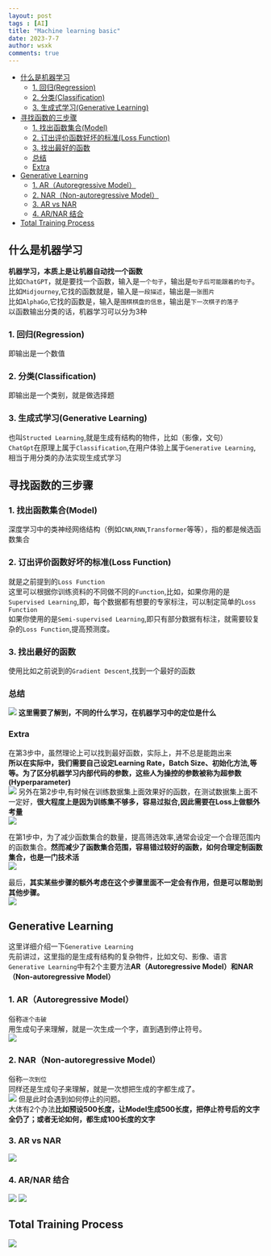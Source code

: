 ```yaml
---
layout: post
tags : [AI]
title: "Machine learning basic"
date: 2023-7-7
author: wsxk
comments: true
---
```


- [什么是机器学习](#什么是机器学习)
  - [1. 回归(Regression)](#1-回归regression)
  - [2. 分类(Classification)](#2-分类classification)
  - [3. 生成式学习(Generative Learning)](#3-生成式学习generative-learning)
- [寻找函数的三步骤](#寻找函数的三步骤)
  - [1. 找出函数集合(Model)](#1-找出函数集合model)
  - [2. 订出评价函数好坏的标准(Loss Function)](#2-订出评价函数好坏的标准loss-function)
  - [3. 找出最好的函数](#3-找出最好的函数)
  - [总结](#总结)
  - [Extra](#extra)
- [Generative Learning](#generative-learning)
  - [1. AR（Autoregressive Model）](#1-arautoregressive-model)
  - [2. NAR（Non-autoregressive Model）](#2-narnon-autoregressive-model)
  - [3. AR vs NAR](#3-ar-vs-nar)
  - [4. AR/NAR 结合](#4-arnar-结合)
- [Total Training Process](#total-training-process)


## 什么是机器学习<br>
**机器学习，本质上是让机器自动找一个函数**<br>
比如`ChatGPT`，就是要找一个函数，输入是`一个句子`，输出是`句子后可能跟着的句子`。<br>
比如`Midjourney`,它找的函数就是，输入是`一段描述`，输出是`一张图片`<br>
比如`AlphaGo`,它找的函数是，输入是`围棋棋盘的信息`，输出是`下一次棋子的落子`<br>
以函数输出分类的话，机器学习可以分为3种<br>
### 1. 回归(Regression)<br>
即输出是一个数值<br>
### 2. 分类(Classification)<br>
即输出是一个类别，就是做选择题<br>
### 3. 生成式学习(Generative Learning)<br>
也叫`Structed Learning`,就是生成有结构的物件，比如（影像，文句）<br>
`ChatGpt`在原理上属于`Classification`,在用户体验上属于`Generative Learning`,相当于用分类的办法实现生成式学习<br>

## 寻找函数的三步骤<br>

### 1. 找出函数集合(Model)<br>
深度学习中的类神经网络结构（例如`CNN`,`RNN`,`Transformer`等等），指的都是候选函数集合<br>

### 2. 订出评价函数好坏的标准(Loss Function)<br>
就是之前提到的`Loss Function`<br>
这里可以根据你训练资料的不同做不同的`Function`,比如，如果你用的是`Supervised Learning`,即，每个数据都有想要的专家标注，可以制定简单的`Loss Function`<br>
如果你使用的是`Semi-supervised Learning`,即只有部分数据有标注，就需要较复杂的`Loss Function`,提高预测度。<br>

### 3. 找出最好的函数<br>
使用比如之前说到的`Gradient Descent`,找到一个最好的函数<br>

### 总结<br>
![](https://raw.githubusercontent.com/wsxk/wsxk_pictures/main/2023-7-6/%E5%B1%8F%E5%B9%95%E6%88%AA%E5%9B%BE%202023-07-10%20103023.png)
**这里需要了解到，不同的什么学习，在机器学习中的定位是什么**<br>

### Extra<br>
在第3步中，虽然理论上可以找到最好函数，实际上，并不总是能跑出来<br>
**所以在实际中，我们需要自己设定Learning Rate，Batch Size、初始化方法,等等。为了区分机器学习内部代码的参数，这些人为操控的参数被称为超参数(Hyperparameter)**<br>
![](https://raw.githubusercontent.com/wsxk/wsxk_pictures/main/2023-7-6/20230710120616.png)
另外在第2步中,有时候在训练数据集上面效果好的函数，在测试数据集上面不一定好，**很大程度上是因为训练集不够多，容易过拟合,因此需要在Loss上做额外考量**<br>
![](https://raw.githubusercontent.com/wsxk/wsxk_pictures/main/2023-7-6/20230710121050.png)<br>

在第1步中，为了减少函数集合的数量，提高筛选效率,通常会设定一个合理范围内的函数集合。**然而减少了函数集合范围，容易错过较好的函数，如何合理定制函数集合，也是一门技术活**<br>
![](https://raw.githubusercontent.com/wsxk/wsxk_pictures/main/2023-7-6/20230710121343.png)

最后，**其实某些步骤的额外考虑在这个步骤里面不一定会有作用，但是可以帮助到其他步骤。**<br>
![](https://raw.githubusercontent.com/wsxk/wsxk_pictures/main/2023-7-6/20230710121445.png)

## Generative Learning<br>
这里详细介绍一下`Generative Learning`<br>
先前讲过，这里指的是生成有结构的复杂物件，比如文句、影像、语言<br>
`Generative Learning`中有2个主要方法**AR（Autoregressive Model）和NAR（Non-autoregressive Model）**<br>

### 1. AR（Autoregressive Model）<br>
俗称`逐个击破`<br>
用生成句子来理解，就是一次生成一个字，直到遇到停止符号。<br>
![](https://raw.githubusercontent.com/wsxk/wsxk_pictures/main/2023-7-6/20230711104902.png)
### 2. NAR（Non-autoregressive Model）<br>
俗称`一次到位`<br>
同样还是生成句子来理解，就是一次想把生成的字都生成了。<br>
![](https://raw.githubusercontent.com/wsxk/wsxk_pictures/main/2023-7-6/20230711104950.png)
但是此时会遇到如何停止的问题。<br>
大体有2个办法**比如预设500长度，让Model生成500长度，把停止符号后的文字全仍了；或者无论如何，都生成100长度的文字**<br>

### 3. AR vs NAR<br>
![](https://raw.githubusercontent.com/wsxk/wsxk_pictures/main/2023-7-6/20230711105152.png)

### 4. AR/NAR 结合<br>
![](https://raw.githubusercontent.com/wsxk/wsxk_pictures/main/2023-7-6/20230711105233.png)
![](https://raw.githubusercontent.com/wsxk/wsxk_pictures/main/2023-7-6/20230711105250.png)


## Total Training Process<br>
![](https://raw.githubusercontent.com/wsxk/wsxk_pictures/main/2023-7-6/MachineLearning.jpg)